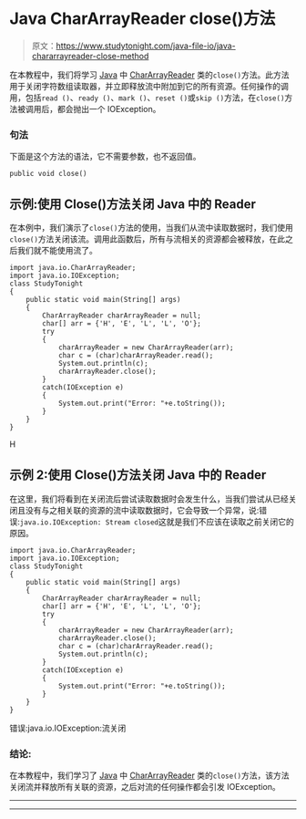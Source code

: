 # Java CharArrayReader close()方法

> 原文：<https://www.studytonight.com/java-file-io/java-chararrayreader-close-method>

在本教程中，我们将学习 [Java](https://www.studytonight.com/java/) 中 [CharArrayReader](https://www.studytonight.com/java-file-io/java-chararrayreader-class) 类的`close()`方法。此方法用于关闭字符数组读取器，并立即释放流中附加到它的所有资源。任何操作的调用，包括`read ()`、`ready ()`、`mark ()`、`reset ()`或`skip ()`方法，在`close()`方法被调用后，都会抛出一个 IOException。

### 句法

下面是这个方法的语法，它不需要参数，也不返回值。

```
public void close()
```

## 示例:使用 Close()方法关闭 Java 中的 Reader

在本例中，我们演示了`close()`方法的使用，当我们从流中读取数据时，我们使用`close()`方法关闭该流。调用此函数后，所有与流相关的资源都会被释放，在此之后我们就不能使用流了。

```
import java.io.CharArrayReader;
import java.io.IOException;
class StudyTonight
{
	public static void main(String[] args)  
	{ 
		CharArrayReader charArrayReader = null;  
		char[] arr = {'H', 'E', 'L', 'L', 'O'};  
		try 
		{  
			charArrayReader = new CharArrayReader(arr);  
			char c = (char)charArrayReader.read();  
			System.out.println(c);
			charArrayReader.close();  
		} 
		catch(IOException e) 
		{  
			System.out.print("Error: "+e.toString());  
		} 
	} 
} 
```

H

## 示例 2:使用 Close()方法关闭 Java 中的 Reader

在这里，我们将看到在关闭流后尝试读取数据时会发生什么，当我们尝试从已经关闭且没有与之相关联的资源的流中读取数据时，它会导致一个异常，说:错误:`java.io.IOException: Stream closed`这就是我们不应该在读取之前关闭它的原因。

```
import java.io.CharArrayReader;
import java.io.IOException;
class StudyTonight
{
	public static void main(String[] args)  
	{ 
		CharArrayReader charArrayReader = null;  
		char[] arr = {'H', 'E', 'L', 'L', 'O'};  
		try 
		{  
			charArrayReader = new CharArrayReader(arr);  
			charArrayReader.close();  
			char c = (char)charArrayReader.read();  
			System.out.println(c);		
		} 
		catch(IOException e) 
		{  
			System.out.print("Error: "+e.toString());  
		} 
	} 
} 
```

错误:java.io.IOException:流关闭

### 结论:

在本教程中，我们学习了 [Java](https://www.studytonight.com/java/) 中 [CharArrayReader](https://www.studytonight.com/java-file-io/java-chararrayreader-class) 类的`close()`方法，该方法关闭流并释放所有关联的资源，之后对流的任何操作都会引发 IOException。

* * *

* * *